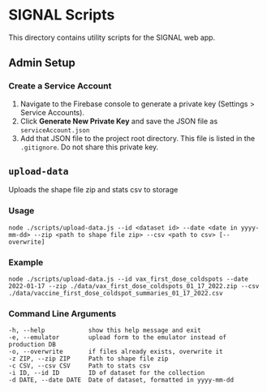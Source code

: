 # SIGNAL Scripts

This directory contains utility scripts for the SIGNAL web app.

## Admin Setup

### Create a Service Account
1. Navigate to the Firebase console to generate a private key (Settings > Service Accounts).
2. Click **Generate New Private Key** and save the JSON file as `serviceAccount.json`
3. Add that JSON file to the project root directory. This file is listed in the `.gitignore`. Do not share this private key.

## `upload-data`

Uploads the shape file zip and stats csv to storage

### Usage

`node ./scripts/upload-data.js --id <dataset id> --date <date in yyyy-mm-dd> --zip <path to shape file zip> --csv <path to csv> [--overwrite]`

### Example

`node ./scripts/upload-data.js --id vax_first_dose_coldspots --date 2022-01-17 --zip ./data/vax_first_dose_coldspots_01_17_2022.zip --csv ./data/vaccine_first_dose_coldspot_summaries_01_17_2022.csv`

### Command Line Arguments
```
-h, --help            show this help message and exit
-e, --emulator        upload form to the emulator instead of production DB
-o, --overwrite       if files already exists, overwrite it
-z ZIP, --zip ZIP     Path to shape file zip
-c CSV, --csv CSV     Path to stats csv
-i ID, --id ID        ID of dataset for the collection
-d DATE, --date DATE  Date of dataset, formatted in yyyy-mm-dd
```
